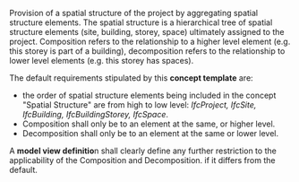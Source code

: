 Provision of a spatial structure of the project by aggregating spatial structure elements. The spatial structure is a hierarchical tree of spatial structure elements (site, building, storey, space) ultimately assigned to the project. Composition refers to the relationship to a higher level element (e.g. this storey is part of a building), decomposition refers to the relationship to lower level elements (e.g. this storey has spaces).

The default requirements stipulated by this **concept template** are:

*  the order of spatial structure elements being included in the concept "Spatial Structure" are from high to low level: _IfcProject, IfcSite, IfcBuilding, IfcBuildingStorey, IfcSpace_.
*  Composition shall only be to an element at the same, or higher level.
*  Decomposition shall only be to an element at the same or lower level.

A **model view definitio**n shall clearly define any further restriction to the applicability of the Composition and Decomposition. if it differs from the default.